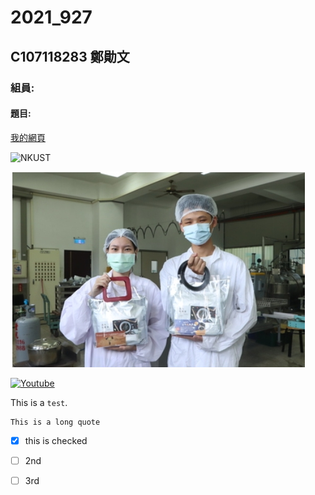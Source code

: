 # 2021_927

## C107118283 鄭勛文

### 組員:

#### 題目:

[我的網頁](https://www.nkust.edu.tw/)

![NKUST](https://www.nkust.edu.tw/var/file/0/1000/img/513/182513897.png"高科大")


![New Photo](123456.jpg "123456")

[![Youtube](照片)](https://www.youtube.com/ "YT")

This is a `test`.

```
This is a long quote
```



- [x] this is checked
- [ ] 2nd
- [ ] 3rd


